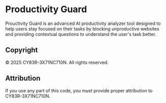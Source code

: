 # Productivity Guard

Prouctivity Guard is an advanced AI productivity analyzer tool designed to help users stay focused on their tasks by blocking unproductive websites and providing contextual questions to understand the user's task better.

## Copyright

© 2025 CY83R-3X71NC710N. All rights reserved.

## Attribution

If you use any part of this code, you must provide proper attribution to CY83R-3X71NC710N.
